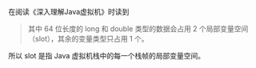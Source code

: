 在阅读《深入理解Java虚拟机》时读到

> 其中 64 位长度的 long 和 double 类型的数据会占用 2 个局部变量空间（slot），其余的变量类型只占用 1 个。

所以 slot 是指 Java 虚拟机栈中的每一个栈帧的局部变量空间。